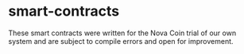 # smart-contracts
These smart contracts were written for the Nova Coin trial of our own system and are subject to compile errors and open for improvement.
